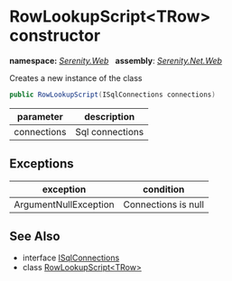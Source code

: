 # RowLookupScript&lt;TRow&gt; constructor
**namespace:** *[Serenity.Web](../../README.md#serenity.web-namespace)*   **assembly**: *[Serenity.Net.Web](../../README.md)*

Creates a new instance of the class

```csharp
public RowLookupScript(ISqlConnections connections)
```

| parameter | description |
| --- | --- |
| connections | Sql connections |

## Exceptions

| exception | condition |
| --- | --- |
| ArgumentNullException | Connections is null |

## See Also

* interface [ISqlConnections](../Serenity.Net.Data/../../Serenity.Data/ISqlConnections.md)
* class [RowLookupScript&lt;TRow&gt;](../RowLookupScript-1.md)